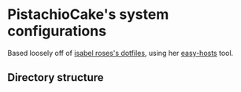 # PistachioCake's system configurations

Based loosely off of [isabel roses's dotfiles](https://github.com/isabelroses/dotfiles), using her [easy-hosts](https://github.com/tgirlcloud/easy-hosts) tool.

## Directory structure

